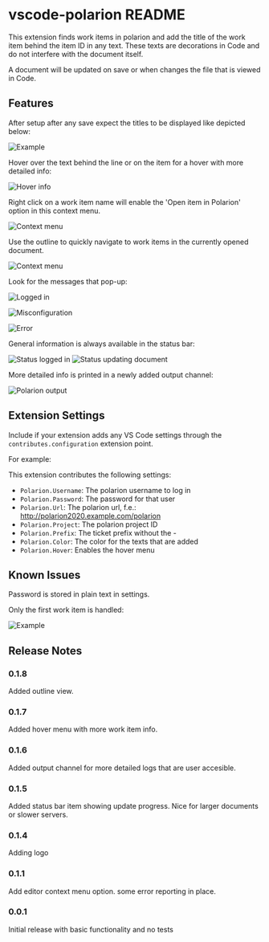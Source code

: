 # vscode-polarion README

This extension finds work items in polarion and add the title of the work item behind the item ID in any text. These texts are decorations in Code and do not interfere with the document itself.

A document will be updated on save or when changes the file that is viewed in Code.

## Features

After setup after any save expect the titles to be displayed like depicted below:

![Example](https://github.com/jesper-raemaekers/vscode-polarion/blob/main/images/example1.jpg?raw=true)

Hover over the text behind the line or on the item for a hover with more detailed info:

![Hover info](https://github.com/jesper-raemaekers/vscode-polarion/blob/main/images/hover.JPG?raw=true)

Right click on a work item name will enable the 'Open item in Polarion' option in this context menu.

![Context menu](https://github.com/jesper-raemaekers/vscode-polarion/blob/main/images/context_menu.jpg?raw=true)

Use the outline to quickly navigate to work items in the currently opened document.

![Context menu](https://github.com/jesper-raemaekers/vscode-polarion/blob/main/images/outline.jpg?raw=true)

Look for the messages that pop-up:

![Logged in](https://github.com/jesper-raemaekers/vscode-polarion/blob/main/images/success.jpg?raw=true)

![Misconfiguration](https://github.com/jesper-raemaekers/vscode-polarion/blob/main/images/warning.jpg?raw=true)

![Error](https://github.com/jesper-raemaekers/vscode-polarion/blob/main/images/error.jpg?raw=true)

General information is always available in the status bar:

![Status logged in](https://github.com/jesper-raemaekers/vscode-polarion/blob/main/images/bar1.jpg?raw=true)
![Status updating document](https://github.com/jesper-raemaekers/vscode-polarion/blob/main/images/bar2.jpg?raw=true)

More detailed info is printed in a newly added output channel:

![Polarion output](https://github.com/jesper-raemaekers/vscode-polarion/blob/main/images/output.jpg?raw=true)



## Extension Settings

Include if your extension adds any VS Code settings through the `contributes.configuration` extension point.

For example:

This extension contributes the following settings:

* `Polarion.Username`: The polarion username to log in
* `Polarion.Password`: The password for that user
* `Polarion.Url`: The polarion url, f.e.: http://polarion2020.example.com/polarion
* `Polarion.Project`: The polarion project ID
* `Polarion.Prefix`: The ticket prefix without the -
* `Polarion.Color`: The color for the texts that are added
* `Polarion.Hover`: Enables the hover menu


## Known Issues

Password is stored in plain text in settings.

Only the first work item is handled:

![Example](https://github.com/jesper-raemaekers/vscode-polarion/blob/main/images/limitation1.jpg?raw=true)

## Release Notes

### 0.1.8

Added outline view.

### 0.1.7

Added hover menu with more work item info.

### 0.1.6

Added output channel for more detailed logs that are user accesible.

### 0.1.5

Added status bar item showing update progress. Nice for larger documents or slower servers.

### 0.1.4

Adding logo

### 0.1.1

Add editor context menu option. some error reporting in place.

### 0.0.1

Initial release with basic functionality and no tests

